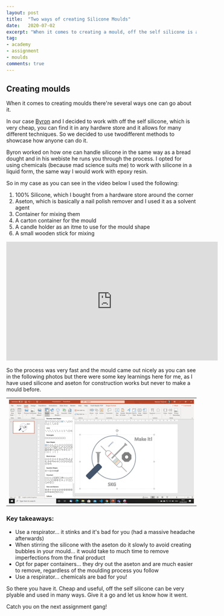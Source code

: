 ```yaml
---
layout: post
title:  "Two ways of creating Silicone Moulds"
date:   2020-07-02
excerpt: "When it comes to creating a mould, off the self silicone is a cheap alternative"
tag:
- academy 
- assignment
- moulds
comments: true
---
```


## Creating moulds

When it comes to creating moulds there're several ways one can go about it. 

In our case <a href="https://www.notion.so/Byron-Mach-771cb40a25704056aaafd37845932169" target="_blank">Byron</a> and I decided to work with off the self silicone, which is very cheap, you can find it in any hardwre store and it allows for many different techniques. So we decided to use twodifferent methods to showcase how anyone can do it.

Byron worked on how one can handle silicone in the same way as a bread dought and in his webiste he runs you through the process. I opted for using chemicals (because mad science suits me) to work with silicone in a liquid form, the same way I would work with epoxy resin.

So in my case as you can see in the video below I used the following:
1. 100% Silicone, which I bought from a hardware store around the corner
2. Aseton, which is basically a nail polish remover and I used it as a solvent agent
3. Container for mixing them
4. A carton container for the mould
5. A candle holder as an itme to use for the mould shape
6. A small wooden stick for mixing

<iframe width="560" height="315" src="https://www.youtube.com/embed/L-A1S_NyoBI" frameborder="0"> </iframe>

So the process was very fast and the mould came out nicely as you can see in the following photos but there were some key learnings here for me, as I have used silicone and aseton for construction works but never to make a mould before.

<table style="width:100%">
  <tr>
    <th><img src="https://github.com/tsoniotis/popit/raw/master/assets/img/logomakingof.png" alt="logo making"></th>
 </tr>
</table>

### Key takeaways:
- Use a respirator... it stinks and it's bad for you (had a massive headache afterwards)
- When stirring the silicone with the aseton do it slowly to avoid creating bubbles in your mould... it would take to much time to remove imperfections from the final product
- Opt for paper containers... they dry out the aseton and are much easier to remove, regardless of the moulding process you follow
- Use a respirator... chemicals are bad for you!

So there you have it. Cheap and useful, off the self silicone can be very plyable and used in many ways. Give it a go and let us know how it went.

Catch you on the next assignment gang! 
